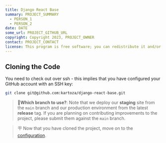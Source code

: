 ```yaml
---
title: Django React Base
summary: PROJECT_SUMMARY
  - PERSON_1
  - PERSON_2
date: DATE
some_url: PROJECT_GITHUB_URL
copyright: Copyright 2023, PROJECT_OWNER
contact: PROJECT_CONTACT
license: This program is free software; you can redistribute it and/or modify it under the terms of the GNU Affero General Public License as published by the Free Software Foundation; either version 3 of the License, or (at your option) any later version.
---
```


## Cloning the Code

You need to check out over ssh - this implies that you have configured your
GitHub account with an SSH key:

```bash
git clone git@github.com:kartoza/django-react-base.git
```

> 📒**Which branch to use?**: Note that we deploy our **staging** site from the
`main` branch and our production environment from the latest **release** tag.
> If you are planning on contributing improvements to the project, please submit
> them against the `main` branch.

> 🪧 Now that you have cloned the project, move on to
> the [configuration](configuration.md).
